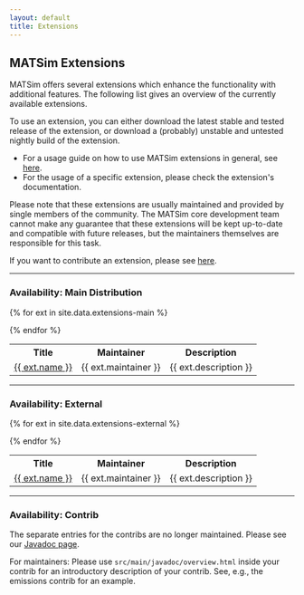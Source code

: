 ```yaml
---
layout: default
title: Extensions
---
```


## MATSim Extensions

MATSim offers several extensions which enhance the functionality with additional features. The following list gives an overview of the currently available extensions.

To use an extension, you can either download the latest stable and tested release of the extension, or download a (probably) unstable and untested nightly build of the extension.

- For a usage guide on how to use MATSim extensions in general, see [here](/docs/extensions).
- For the usage of a specific extension, please check the extension's documentation.

Please note that these extensions are usually maintained and provided by single members of the community. The MATSim core development team cannot make any guarantee that these extensions will be kept up-to-date and compatible with future releases, but the maintainers themselves are responsible for this task.

If you want to contribute an extension, please see [here](/docs/contributing/extensions).

---

### Availability: Main Distribution

<table class="extension-table">

  <tr>
    <th>Title</th><th>Maintainer</th><th>Description</th>
  </tr>

  {% for ext in site.data.extensions-main %}
    <tr>
        <td> <a href="/extension/{{ext.name | downcase }}">{{ ext.name }} </a> </td>
        <td> {{ ext.maintainer }} </td>
        <td> {{ ext.description }} </td>
    </tr>
  {% endfor %}

</table>

---

### Availability: External

<table class="extension-table">

  <tr>
    <th>Title</th><th>Maintainer</th><th>Description</th>
  </tr>

  {% for ext in site.data.extensions-external %}
    <tr>
        <td> <a href="/extension/{{ext.name | downcase }}">{{ ext.name }} </a> </td>
        <td> {{ ext.maintainer }} </td>
        <td> {{ ext.description }} </td>
    </tr>
  {% endfor %}

</table>


---

### Availability: Contrib

The separate entries for the contribs are no longer maintained.   Please see our [Javadoc page](/javadoc).

For maintainers: Please use `src/main/javadoc/overview.html` inside your contrib for an introductory description of your contrib.  See, e.g., the emissions contrib for an example.

<!-- <table class="extension-table"> -->

<!--   <tr> -->
<!--     <th>Title</th><th>Maintainer</th><th>Description</th> -->
<!--   </tr> -->

<!--   {% for ext in site.data.extensions-contrib %} -->
<!--     <tr> -->
<!--         <td> <a href="/extension/{{ext.name | downcase }}">{{ ext.name }} </a> </td> -->
<!--         <td> {{ ext.maintainer }} </td> -->
<!--         <td> {{ ext.description }} </td> -->
<!--     </tr> -->
<!--   {% endfor %} -->

<!-- </table> -->

<!-- --- -->

<!-- ### Availability: Deprecated -->

<!-- <table class="extension-table"> -->

<!--   <tr> -->
<!--     <th>Title</th><th>Status</th><th>Description</th> -->
<!--   </tr> -->

<!--   {% for ext in site.data.extensions-deprecated %} -->
<!--     <tr> -->
<!--         <td> <a href="/extension/{{ext.name | downcase }}">{{ ext.name }} </a> </td> -->
<!--         <td> {{ ext.status }} </td> -->
<!--         <td> {{ ext.description }} </td> -->
<!--     </tr> -->
<!--   {% endfor %} -->

<!-- </table> -->

<br/><br/><br/>



